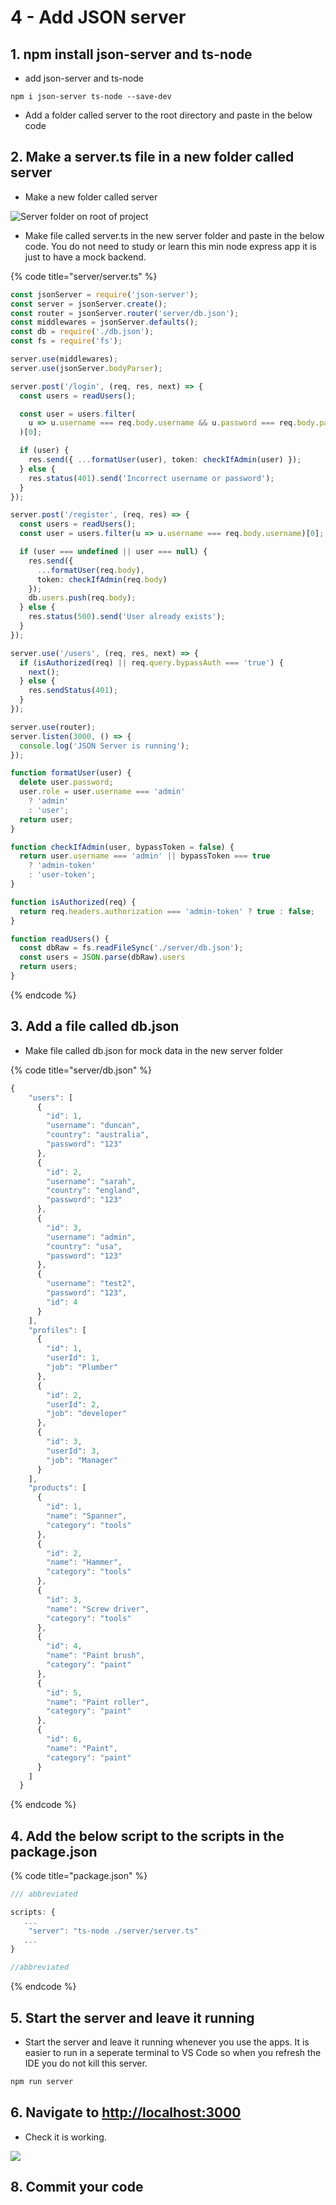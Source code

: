 # 4 - Add JSON server

## 1. npm install json-server and ts-node

* add json-server and ts-node

```text
npm i json-server ts-node --save-dev
```

* Add a folder called server to the root directory and paste in the below code

## 2. Make a server.ts file in a new folder called server

* Make a new folder called server

![Server folder on root of project](.gitbook/assets/image%20%2817%29.png)

* Make file called server.ts in the new server folder and paste in the below code. You do not need to study or learn this min node express app it is just to have a mock backend.

{% code title="server/server.ts" %}
```typescript
const jsonServer = require('json-server');
const server = jsonServer.create();
const router = jsonServer.router('server/db.json');
const middlewares = jsonServer.defaults();
const db = require('./db.json');
const fs = require('fs');

server.use(middlewares);
server.use(jsonServer.bodyParser);

server.post('/login', (req, res, next) => { 
  const users = readUsers();

  const user = users.filter(
    u => u.username === req.body.username && u.password === req.body.password
  )[0];

  if (user) {
    res.send({ ...formatUser(user), token: checkIfAdmin(user) });
  } else {
    res.status(401).send('Incorrect username or password');
  }
});

server.post('/register', (req, res) => {
  const users = readUsers();
  const user = users.filter(u => u.username === req.body.username)[0];

  if (user === undefined || user === null) {
    res.send({
      ...formatUser(req.body),
      token: checkIfAdmin(req.body)
    });
    db.users.push(req.body);
  } else {
    res.status(500).send('User already exists');
  }
});

server.use('/users', (req, res, next) => {
  if (isAuthorized(req) || req.query.bypassAuth === 'true') {
    next();
  } else {
    res.sendStatus(401);
  }
});

server.use(router);
server.listen(3000, () => {
  console.log('JSON Server is running');
});

function formatUser(user) {
  delete user.password;
  user.role = user.username === 'admin'
    ? 'admin'
    : 'user';
  return user;
}

function checkIfAdmin(user, bypassToken = false) {
  return user.username === 'admin' || bypassToken === true
    ? 'admin-token'
    : 'user-token';
}

function isAuthorized(req) {
  return req.headers.authorization === 'admin-token' ? true : false;
}

function readUsers() {
  const dbRaw = fs.readFileSync('./server/db.json');  
  const users = JSON.parse(dbRaw).users
  return users;
}
```
{% endcode %}

## 3. Add a file called db.json 

* Make file called db.json for mock data in the new server folder

{% code title="server/db.json" %}
```javascript
{
    "users": [
      {
        "id": 1,
        "username": "duncan",
        "country": "australia",
        "password": "123"
      },
      {
        "id": 2,
        "username": "sarah",
        "country": "england",
        "password": "123"
      },
      {
        "id": 3,
        "username": "admin",
        "country": "usa",
        "password": "123"
      },
      {
        "username": "test2",
        "password": "123",
        "id": 4
      }
    ],
    "profiles": [
      {
        "id": 1,
        "userId": 1,
        "job": "Plumber"
      },
      {
        "id": 2,
        "userId": 2,
        "job": "developer"
      },
      {
        "id": 3,
        "userId": 3,
        "job": "Manager"
      }
    ],
    "products": [
      {
        "id": 1,
        "name": "Spanner",
        "category": "tools"
      },
      {
        "id": 2,
        "name": "Hammer",
        "category": "tools"
      },
      {
        "id": 3,
        "name": "Screw driver",
        "category": "tools"
      },
      {
        "id": 4,
        "name": "Paint brush",
        "category": "paint"
      },
      {
        "id": 5,
        "name": "Paint roller",
        "category": "paint"
      },
      {
        "id": 6,
        "name": "Paint",
        "category": "paint"
      }
    ]
  }

```
{% endcode %}

## 4. Add the below script to the scripts in the package.json

{% code title="package.json" %}
```javascript
/// abbreviated

scripts: {
   ...
    "server": "ts-node ./server/server.ts"
   ...
}

//abbreviated
```
{% endcode %}

## 5.  Start the server and leave it running

* Start the server and leave it running whenever you use the apps. It is easier to run in a seperate terminal to VS Code so when you refresh the IDE you do not kill this server.

```bash
npm run server
```

## 6. Navigate to [http://localhost:3000](http://localhost:3000/login)

* Check it is working.

![](.gitbook/assets/image%20%285%29.png)

## 8. Commit your code

